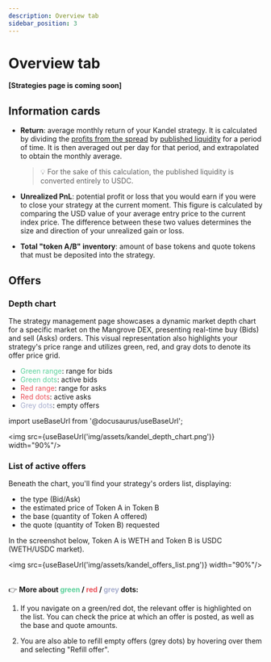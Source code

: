 ```yaml
---
description: Overview tab
sidebar_position: 3
---
```



# Overview tab

**[Strategies page is coming soon]**


## Information cards

* **Return**: average monthly return of your Kandel strategy. It is calculated by dividing the [profits from the spread](../../../kandel/README.md) by [published liquidity](../../../kandel/how-does-kandel-work/strategy-reserve.md#published-liquidity) for a period of time. It is then averaged out per day for that period, and extrapolated to obtain the monthly average.

    > 💡
    > For the sake of this calculation, the published liquidity is converted entirely to USDC.

* **Unrealized PnL**: potential profit or loss that you would earn if you were to close your strategy at the current moment. This figure is calculated by comparing the USD value of your average entry price to the current index price. The difference between these two values determines the size and direction of your unrealized gain or loss.

* **Total "token A/B" inventory**: amount of base tokens and quote tokens that must be deposited into the strategy.


## Offers

### Depth chart

The strategy management page showcases a dynamic market depth chart for a specific market on the Mangrove DEX, presenting real-time buy (Bids) and sell (Asks) orders. This visual representation also highlights your strategy's price range and utilizes green, red, and gray dots to denote its offer price grid.

* <font color="#5cd19b">Green range</font>: range for bids
* <font color="#5cd19b">Green dots</font>: active bids
* <font color="#eb525a">Red range</font>: range for asks
* <font color="#eb525a">Red dots</font>: active asks
* <font color="#a7adcd">Grey dots</font>: empty offers

import useBaseUrl from '@docusaurus/useBaseUrl';

<img src={useBaseUrl('img/assets/kandel_depth_chart.png')} width="90%"/>

### List of active offers

Beneath the chart, you'll find your strategy's orders list, displaying:

* the type (Bid/Ask)
* the estimated price of Token A in Token B
* the base (quantity of Token A offered)
* the quote (quantity of Token B) requested

In the screenshot below, Token A is WETH and Token B is USDC (WETH/USDC market).

<img src={useBaseUrl('img/assets/kandel_offers_list.png')} width="90%"/><br /><br />


👉 **More about <font color="#5cd19b">green</font> / <font color="#eb525a">red</font> / <font color="#a7adcd">grey</font> dots:**

1. If you navigate on a green/red dot, the relevant offer is highlighted on the list. You can check the price at which an offer is posted, as well as the base and quote amounts.

2. You are also able to refill empty offers (grey dots) by hovering over them and selecting "Refill offer".